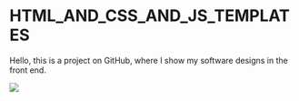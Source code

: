# HTML_AND_CSS_AND_JS_TEMPLATES

Hello, this is a project on GitHub, where I show my software designs in the front end.

![](https://l.top4top.io/p_2683pdvps1.png)
